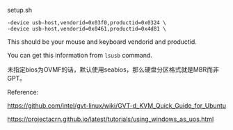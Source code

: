 setup.sh
```
-device usb-host,vendorid=0x03f0,productid=0x0324 \
-device usb-host,vendorid=0x0461,productid=0x4d81 \
```
This should be your mouse and keyboard vendorid and productid.

You can get this information from `lsusb` command.

未指定bios为OVMF的话，默认使用seabios，那么硬盘分区格式就是MBR而非GPT。


Reference:

https://github.com/intel/gvt-linux/wiki/GVT-d_KVM_Quick_Guide_for_Ubuntu

https://projectacrn.github.io/latest/tutorials/using_windows_as_uos.html
